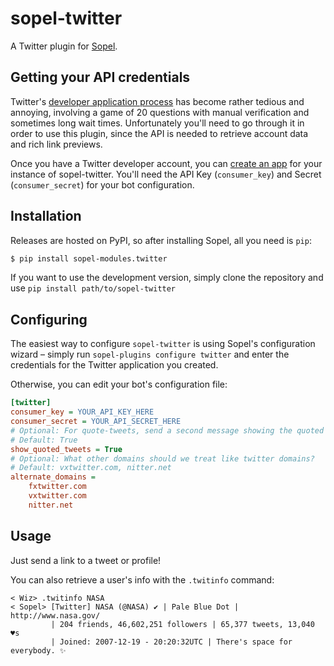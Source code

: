 # sopel-twitter

A Twitter plugin for [Sopel](https://sopel.chat/).

## Getting your API credentials

Twitter's [developer application
process](https://developer.twitter.com/en/docs/twitter-api/getting-started/getting-access-to-the-twitter-api)
has become rather tedious and annoying, involving a game of 20 questions with
manual verification and sometimes long wait times. Unfortunately you'll need
to go through it in order to use this plugin, since the API is needed to
retrieve account data and rich link previews.

Once you have a Twitter developer account, you can [create an
app](https://developer.twitter.com/en/portal/apps/new) for your instance of
sopel-twitter. You'll need the API Key (`consumer_key`) and Secret
(`consumer_secret`) for your bot configuration.

## Installation

Releases are hosted on PyPI, so after installing Sopel, all you need is `pip`:

```bash
$ pip install sopel-modules.twitter
```

If you want to use the development version, simply clone the repository and use
`pip install path/to/sopel-twitter`

## Configuring

The easiest way to configure `sopel-twitter` is using Sopel's configuration
wizard – simply run `sopel-plugins configure twitter` and enter the
credentials for the Twitter application you created.

Otherwise, you can edit your bot's configuration file:

```ini
[twitter]
consumer_key = YOUR_API_KEY_HERE
consumer_secret = YOUR_API_SECRET_HERE
# Optional: For quote-tweets, send a second message showing the quoted tweet?
# Default: True
show_quoted_tweets = True
# Optional: What other domains should we treat like twitter domains?
# Default: vxtwitter.com, nitter.net
alternate_domains =
    fxtwitter.com
    vxtwitter.com
    nitter.net
```

## Usage

Just send a link to a tweet or profile!

You can also retrieve a user's info with the `.twitinfo` command:

```irc
< Wiz> .twitinfo NASA
< Sopel> [Twitter] NASA (@NASA) ✔️ | Pale Blue Dot | http://www.nasa.gov/
         | 204 friends, 46,602,251 followers | 65,377 tweets, 13,040 ♥s
         | Joined: 2007-12-19 - 20:20:32UTC | There's space for everybody. ✨
```
